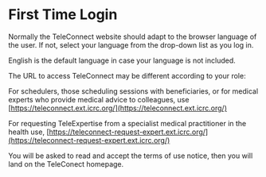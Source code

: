 # First Time Login

Normally the TeleConnect website should adapt to the browser language of the user. If not, select your language from the drop-down list as you log in.

English is the default language in case your language is not included.

The URL to access TeleConnect may be different according to your role:

For schedulers, those scheduling sessions with beneficiaries, or for medical experts who provide medical advice to colleagues, use [https://teleconnect.ext.icrc.org/](https://teleconnect.ext.icrc.org/)

For requesting TeleExpertise from a specialist medical practitioner in the health use, [https://teleconnect-request-expert.ext.icrc.org/](https://teleconnect-request-expert.ext.icrc.org/)

You will be asked to read and accept the terms of use notice, then you will land on the TeleConect homepage.
